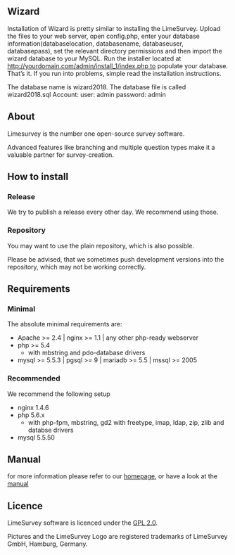## Wizard 
Installation of Wizard is pretty similar to installing the LimeSurvey. Upload the files to your web server, open config.php, enter your database information(databaselocation, databasename, databaseuser, databasepass), set the relevant directory permissions and then import the wizard database to your MySQL. Run the installer located at http://yourdomain.com/admin/install_1/index.php to populate your database. That’s it. If you run into problems, simple read the installation instructions.

The database name is wizard2018. The database file is called wizard2018.sql
Account:
user: admin
password: admin

## About
Limesurvey is the number one open-source survey software.

Advanced features like branching and multiple question types make it a valuable partner for survey-creation.


## How to install

### Release
We try to publish a release every other day.
We recommend using those.

### Repository
You may want to use the plain repository, which is also possible.

Please be advised, that we sometimes push development versions into the repository, which may not be working correctly.

## Requirements

### Minimal
The absolute minimal requirements are:
 - Apache >= 2.4 | nginx >= 1.1 | any other php-ready webserver
 - php >= 5.4
    - with mbstring and pdo-database drivers
 - mysql >= 5.5.3 | pgsql >= 9 | mariadb >= 5.5  | mssql >= 2005

### Recommended
We recommend the following setup
 - nginx 1.4.6
 - php 5.6.x
    - with php-fpm, mbstring, gd2 with freetype, imap, ldap, zip, zlib and databse drivers
 - mysql 5.5.50

## Manual
for more information please refer to our [homepage](http://www.limesurvey.org), or have a look at the [manual](http://manual.limesurvey.org) 

## Licence
LimeSurvey software is licenced under the [GPL 2.0](https://www.gnu.org/licenses/old-licenses/gpl-2.0.en.html).

Pictures and the LimeSurvey Logo are registered trademarks of LimeSurvey GmbH, Hamburg, Germany.
